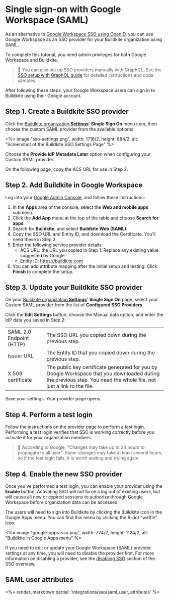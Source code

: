 # Single sign-on with Google Workspace (SAML)

As an alternative to [Google Workspace SSO using OpenID](/docs/integrations/sso/g-suite), you can use Google Workspace as an SSO provider for your Buildkite organization using SAML.

To complete this tutorial, you need admin privileges for both Google Workspace and Buildkite.

>📘 You can also set up SSO providers manually with GraphQL.
> See the <a href="/docs/integrations/sso/sso-setup-with-graphql">SSO setup with GraphQL guide</a> for detailed instructions and code samples.

After following these steps, your Google Workspace users can sign in to Buildkite using their Google account.


## Step 1. Create a Buildkite SSO provider

Click the [Buildkite organization **Settings**](https://buildkite.com/organizations/~/settings)' **Single Sign On** menu item, then choose the custom SAML provider from the available options:

<%= image "sso-settings.png", width: 1716/2, height: 884/2, alt: "Screenshot of the Buildkite SSO Settings Page" %>

Choose the **Provide IdP Metadata Later** option when configuring your Custom SAML provider.

On the following page, copy the ACS URL for use in Step 2.

## Step 2. Add Buildkite in Google Workspace

Log into your [Google Admin Console](https://admin.google.com), and follow these instructions:

1. In the **Apps** area of the console, select the **Web and mobile apps** submenu.
2. Click the **Add App** menu at the top of the table and choose **Search for apps**.
3. Search for **Buildkite**, and select **Buildkite Web (SAML)**.
4. Copy the SSO URL and Entity ID, and download the Certificate. You'll need these in Step 3.
5. Enter the following service provider details:
    * ACS URL: the URL you copied in Step 1. Replace any existing value suggested by Google.
    * Entity ID: https://buildkite.com
6. You can add attribute mapping after the initial setup and testing. Click **Finish** to complete the setup.

## Step 3. Update your Buildkite SSO provider

On your [Buildkite organization **Settings**](https://buildkite.com/organizations/~/settings)' **Single Sign On** page, select your Custom SAML provider from the list of **Configured SSO Providers**.

Click the **Edit Settings** button, choose the Manual data option, and enter the IdP data you saved in Step 2:

<table>
    <tr>
        <td>SAML 2.0 Endpoint (HTTP)</td>
        <td>
            The SSO URL you copied down during the previous step.
        </td>
    </tr>
    <tr>
        <td>Issuer URL</td>
        <td>
            The Entity ID that you copied down during the previous step.
        </td>
    </tr>
    <tr>
        <td>X.509 certificate</td>
        <td>
            The public key certificate generated for you by Google Workspace that you downloaded during the previous step. You need the whole file, not just a link to the file.
        </td>
    </tr>
</table>

Save your settings. Your provider page opens.

## Step 4. Perform a test login

Follow the instructions on the provider page to perform a test login. Performing a test login verifies that SSO is working correctly before you activate it for your organization members.

> 🚧
> According to Google, "Changes may take up to 24 hours to propagate to all user". Some changes may take at least several hours, so if the test login fails, it is worth waiting and trying again.

## Step 4. Enable the new SSO provider

Once you've performed a test login, you can enable your provider using the **Enable** button. Activating SSO will not force a log out of existing users, but will cause all new or expired sessions to authorize through Google Workspace before organization data can be accessed.

The users will need to sign into Buildkite by clicking the Buildkite icon in the Google Apps menu. You can find this menu by clicking the 9-dot "waffle" icon.

<%= image "google-apps-sso.png", width: 724/2, height: 1124/2, alt: "Buildkite in Google Apps menu" %>

If you need to edit or update your Google Workspace (SAML) provider settings at any time, you will need to disable the provider first. For more information on disabling a provider, see the [disabling SSO](/docs/integrations/sso#disabling-and-removing-sso) section of the SSO overview.

## SAML user attributes

<%= render_markdown partial: 'integrations/sso/saml_user_attributes' %>
